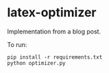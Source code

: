 # latex-optimizer

Implementation from a blog post.

To run:

```
pip install -r requirements.txt
python optimizer.py
```

